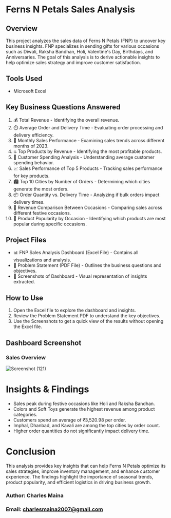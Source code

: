 # Ferns N Petals Sales Analysis 
## Overview
This project analyzes the sales data of Ferns N Petals (FNP) to uncover key business insights. FNP specializes in sending gifts for various occasions such as Diwali, Raksha Bandhan, Holi, Valentine's Day, Birthdays, and Anniversaries. The goal of this analysis is to derive actionable insights to help optimize sales strategy and improve customer satisfaction.
## Tools Used
- Microsoft Excel

## Key Business Questions Answered
1. 💰 Total Revenue - Identifying the overall revenue.
2. ⏱️ Average Order and Delivery Time - Evaluating order processing and delivery efficiency.
3. 📅 Monthly Sales Performance - Examining sales trends across different months of 2023.
4. 🔝 Top Products by Revenue - Identifying the most profitable products.
5. 🛒 Customer Spending Analysis - Understanding average customer spending behavior.
6. 📈 Sales Performance of Top 5 Products - Tracking sales performance for key products.
7. 🏙️ Top 10 Cities by Number of Orders - Determining which cities generate the most orders.
8. 📦 Order Quantity vs. Delivery Time - Analyzing if bulk orders impact delivery times.
9. 🎉 Revenue Comparison Between Occasions - Comparing sales across different festive occasions.
10. 🎁 Product Popularity by Occasion - Identifying which products are most popular during specific occasions.

## Project Files
- 📊 FNP Sales Analysis Dashboard (Excel File) - Contains all visualizations and analysis.
- 📝 Problem Statement (PDF File) - Outlines the business questions and objectives.
- 📸 Screenshots of Dashboard - Visual representation of insights extracted.
## How to Use
1. Open the Excel file to explore the dashboard and insights.
2. Review the Problem Statement PDF to understand the key objectives.
3. Use the Screenshots to get a quick view of the results without opening the Excel file.

## Dashboard Screenshot
### Sales Overview

![Screenshot (121)](https://github.com/user-attachments/assets/eefcfcc7-0537-45ba-b4fb-4ae1f5d3becf)

# Insights & Findings
- Sales peak during festive occasions like Holi and Raksha Bandhan.
- Colors and Soft Toys generate the highest revenue among product categories.
- Customers spend an average of ₹3,520.98 per order.
- Imphal, Dhanbad, and Kavali are among the top cities by order count.
- Higher order quantities do not significantly impact delivery time.
# Conclusion
This analysis provides key insights that can help Ferns N Petals optimize its sales strategies, improve inventory management, and enhance customer experience. The findings highlight the importance of seasonal trends, product popularity, and efficient logistics in driving business growth.
### Author: Charles Maina
### Email: charlesmaina2007@gmail.com
